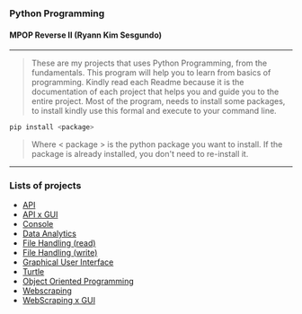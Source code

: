 ### Python Programming
#### MPOP Reverse II (Ryann Kim Sesgundo)
---

> These are my projects that uses Python Programming, from the fundamentals. This program will help you to learn from basics of programming. Kindly read each Readme because it is the documentation of each project that helps you and guide you to the entire project. Most of the program, needs to install some packages, to install kindly use this formal and execute to your command line.

```Bash
pip install <package>
```

> Where < package > is the python package you want to install. If the package is already installed, you don't need to re-install it.
---
### Lists of projects
* [API](API/)
* [API x GUI](API%20x%20GUI/)
* [Console](Console/)
* [Data Analytics](Data%20Analytics/)
* [File Handling (read)](File%20Handling/read/)
* [File Handling (write)](File%20Handling/write/)
* [Graphical User Interface](GUI/)
* [Turtle](GUI/_Turtle/)
* [Object Oriented Programming](ObjectOrientedProgramming/)
* [Webscraping](WebScraping/)
* [WebScraping x GUI](Webscrape%20x%20GUI/)